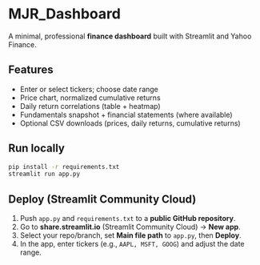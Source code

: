 # MJR_Dashboard

A minimal, professional **finance dashboard** built with Streamlit and Yahoo Finance.

## Features
- Enter or select tickers; choose date range
- Price chart, normalized cumulative returns
- Daily return correlations (table + heatmap)
- Fundamentals snapshot + financial statements (where available)
- Optional CSV downloads (prices, daily returns, cumulative returns)

## Run locally
```bash
pip install -r requirements.txt
streamlit run app.py
```

## Deploy (Streamlit Community Cloud)
1. Push `app.py` and `requirements.txt` to a **public GitHub repository**.
2. Go to **share.streamlit.io** (Streamlit Community Cloud) → **New app**.
3. Select your repo/branch, set **Main file path** to `app.py`, then **Deploy**.
4. In the app, enter tickers (e.g., `AAPL, MSFT, GOOG`) and adjust the date range.
